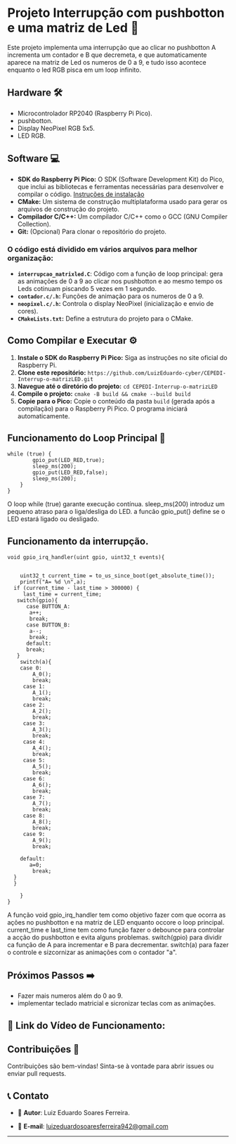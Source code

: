 # Projeto Interrupção com pushbotton e uma matriz de Led 🚀

Este projeto implementa uma interrupção que ao clicar no pushbotton A incrementa um contador e B que decremeta, e que automaticamente aparece na matriz de Led os numeros de 0 a 9, e tudo isso acontece enquanto o led RGB pisca em um loop infinito.

## Hardware 🛠️

- Microcontrolador RP2040 (Raspberry Pi Pico).
- pushbotton.
- Display NeoPixel RGB 5x5.
- LED RGB.

## Software 💻

* **SDK do Raspberry Pi Pico:** O SDK (Software Development Kit) do Pico, que inclui as bibliotecas e ferramentas necessárias para desenvolver e compilar o código. [Instruções de instalação](https://www.raspberrypi.com/documentation/pico/getting-started/)
* **CMake:** Um sistema de construção multiplataforma usado para gerar os arquivos de construção do projeto.
* **Compilador C/C++:**  Um compilador C/C++ como o GCC (GNU Compiler Collection).
* **Git:** (Opcional) Para clonar o repositório do projeto.


### O código está dividido em vários arquivos para melhor organização:

- **`interrupcao_matrixled.C`**: Código com a função de loop principal: gera as animações de 0 a 9 ao clicar nos pushbotton e ao mesmo tempo os Leds cotinuam piscando 5 vezes em 1 segundo.
- **`contador.c/.h`:** Funções de animação para os numeros de 0 a 9.
- **`neopixel.c/.h`:** Controla o display NeoPixel (inicialização e envio de cores).
- **`CMakeLists.txt`:** Define a estrutura do projeto para o CMake.



## Como Compilar e Executar ⚙️

1. **Instale o SDK do Raspberry Pi Pico:** Siga as instruções no site oficial do Raspberry Pi.
2. **Clone este repositório:** `https://github.com/LuizEduardo-cyber/CEPEDI-Interrup-o-matrizLED.git`
3. **Navegue até o diretório do projeto:** `cd CEPEDI-Interrup-o-matrizLED`
4. **Compile o projeto:** `cmake -B build && cmake --build build`
5. **Copie para o Pico:** Copie o conteúdo da pasta `build` (gerada após a compilação) para o Raspberry Pi Pico. O programa iniciará automaticamente.


## Funcionamento do Loop Principal 🔄 
```
while (true) {
        gpio_put(LED_RED,true);
        sleep_ms(200);
        gpio_put(LED_RED,false);
        sleep_ms(200);
    }
}
  ```
O loop while (true) garante execução contínua. sleep_ms(200) introduz um pequeno atraso para o liga/desliga do LED. a funcão gpio_put(} define se o LED estará ligado ou desligado.

## Funcionamento da interrupção.
```
void gpio_irq_handler(uint gpio, uint32_t events){
   

    uint32_t current_time = to_us_since_boot(get_absolute_time());
    printf("A= %d \n",a);
  if (current_time - last_time > 300000) {
     last_time = current_time;
   switch(gpio){
      case BUTTON_A:
       a++;
       break;
      case BUTTON_B:
       a--;
       break;
      default:
      break;
   }
    switch(a){
    case 0:
        A_0();
        break;
     case 1:
        A_1();
        break;
     case 2:
        A_2();
        break;
     case 3:
        A_3();
        break;
     case 4:
        A_4();
        break;
     case 5:
        A_5();
        break;
     case 6:
        A_6();
        break;
     case 7:
        A_7();
        break;
     case 8:
        A_8();
        break;
     case 9:
        A_9();
        break;
   
    default:
       a=0;
        break;
  }
  }
  
    }
}
  ```
A função void gpio_irq_handler tem como objetivo fazer com que ocorra as ações no pushbotton e na matriz de LED enquanto occore o loop principal. current_time e last_time tem como função fazer o debounce para controlar a acção do pushbotton e evita alguns problemas. switch(gpio) para dividir ca função de A para incrementar e B para decrementar. switch(a) para fazer o controle e sizcornizar as animações com o contador "a".

## Próximos Passos ➡️

- Fazer mais numeros além do 0 ao 9.
- implementar teclado matricial e sicronizar teclas com as animações.
  
 ## 🔗 Link do Vídeo de Funcionamento:
 

 ## Contribuições 🤝

Contribuições são bem-vindas! Sinta-se à vontade para abrir issues ou enviar pull requests.

## 📞 Contato

- 👤 **Autor**: Luiz Eduardo Soares Ferreira.
 
- 📧 **E-mail**: luizeduardosoaresferreira942@gmail.com 

--- 

